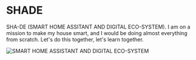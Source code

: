 # SHADE
SHA-DE (SMART HOME ASSITANT AND DIGITAL ECO-SYSTEM). I am on a mission to make my house smart, and I would be doing almost everything from scratch. Let's do this together, let's learn together.






![SMART HOME ASSISTANT AND DIGITAL ECO-SYSTEM](https://user-images.githubusercontent.com/44553932/187064015-62f7f370-ef21-45ae-896e-29e1ea309ca5.png)
